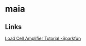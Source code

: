 # maia
## Links
[Load Cell Amplifier Tutorial -Sparkfun](https://learn.sparkfun.com/tutorials/load-cell-amplifier-hx711-breakout-hookup-guide/all)
